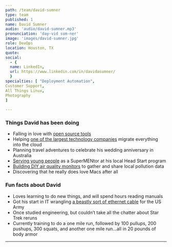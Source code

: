 ```yaml
---
path: /team/david-sumner
type: team
published: 1
name: David Sumner
audio: 'audio/david-sumner.mp3'
pronunciation: 'day-vid sum-ner'
image: 'images/david-sumner.jpg'
role: DevOps
location: Houston, TX
quote: 
social: 
  - {
  name: LinkedIn,
  url: https://www.linkedin.com/in/davidasumner/
  }
specialties: [ "Deployment Automation",
Customer Support,
All Things Linux,
Photography
]
  
---
```


### Things David has been doing
* Falling in love with [open source tools](https://getdkan.org/)
* Helping [one of the largest technology companies](https://www.oracle.com/index.html) migrate everything into the cloud
* Planning travel adventures to celebrate his wedding anniversary in Australia
* [Serving young people](https://blog.hcde-texas.org/2018/10/29/supermentors-making-a-difference/) as a SuperMENtor at his local Head Start program
* [Building DIY air quality monitors](https://www.raspberrypi.org/blog/monitor-air-quality-with-a-raspberry-pi/) to gather and share local pollution data
* Discovering that he really does love Macs after all 

### Fun facts about David
* Loves learning to do new things, and will spend hours reading manuals
* Got his start in IT wrangling [a beastly sort of ethernet cable](https://en.wikipedia.org/wiki/10BASE5) for the US Army
* Once studied engineering, but couldn’t take all the chatter about Star Trek reruns
* Currently training to do a one mile run, followed by 100 pullups, 200 pushups, 300 squats, and another one mile run...all in 20 pounds of body armor 


-----------------------------------
